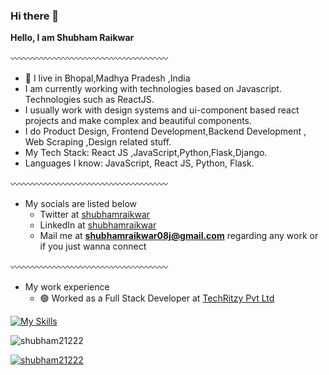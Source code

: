 ### Hi there 👋

**Hello, I am Shubham Raikwar**

〰️〰️〰️〰️〰️〰️〰️〰️〰️〰️〰️〰️〰️〰️〰️〰️〰️〰️

- 📍 I live in Bhopal,Madhya Pradesh ,India
- I am currently working with technologies based on Javascript. Technologies such as ReactJS.
- I usually work with design systems and ui-component based react projects and make complex and beautiful components.
- I do Product Design, Frontend Development,Backend Development , Web Scraping ,Design related stuff.
- My Tech Stack: React JS ,JavaScript,Python,Flask,Django.
- Languages I know: JavaScript, React JS, Python, Flask.

〰️〰️〰️〰️〰️〰️〰️〰️〰️〰️〰️〰️〰️〰️〰️〰️〰️〰️

- My socials are listed below
  - Twitter at [shubhamraikwar](https://x.com/shubham_2221)
  - LinkedIn at [shubhamraikwar](https://www.linkedin.com/in/shubhamraikwar-shubhraikwar/)
  - Mail me at **shubhamraikwar08j@gmail.com** regarding any work or if you just wanna connect

〰️〰️〰️〰️〰️〰️〰️〰️〰️〰️〰️〰️〰️〰️〰️〰️〰️〰️

- My work experience
  - 🟢 Worked as a Full Stack Developer at [TechRitzy Pvt Ltd](https://techritzy.com/)
    
[![My Skills](https://skillicons.dev/icons?i=aws,python,react,js,html,css,django,flask,tailwind,wordpress,linux,flask,bootstrap,mysql&perline=9)](https://skillicons.dev)

<p align="left"> <img src="https://komarev.com/ghpvc/?username=shubham21222&label=Profile%20views&color=0e75b6&style=flat" alt="shubham21222" /> </p>
<p align="left"> <a href="https://github.com/ryo-ma/github-profile-trophy"><img src="https://github-profile-trophy.vercel.app/?username=shubham21222" alt="shubham21222" /></a> </p>
